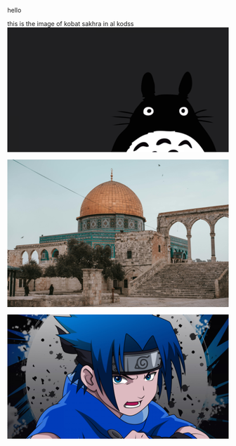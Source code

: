 hello



this is the image of kobat sakhra in al kodss
![Image Description](/images/totoro-minimalist-3840x2160-20906.png)


![Image Description](/images/pexels-faheem-ahamad-422934800-16732791.jpg)


![Image Description](/images/sasuke-uchiha-3840x2160-12165.jpg)

